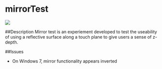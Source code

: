 mirrorTest
=====

<img src="https://leapmotion-leapdev-production.s3.amazonaws.com/uploads/library/thumbnail_image/79685b84-de98-4ff2-9143-206e72ff9026.jpg">

##Description
Mirror test is an experiement developed to test the useability of using a reflective surface along a touch plane to give users a sense of z-depth.

##Issues
* On Windows 7, mirror functionality appears inverted
